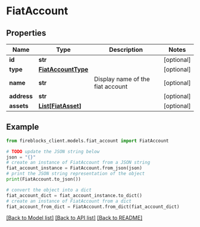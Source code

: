 # FiatAccount


## Properties

Name | Type | Description | Notes
------------ | ------------- | ------------- | -------------
**id** | **str** |  | [optional] 
**type** | [**FiatAccountType**](FiatAccountType.md) |  | [optional] 
**name** | **str** | Display name of the fiat account | [optional] 
**address** | **str** |  | [optional] 
**assets** | [**List[FiatAsset]**](FiatAsset.md) |  | [optional] 

## Example

```python
from fireblocks_client.models.fiat_account import FiatAccount

# TODO update the JSON string below
json = "{}"
# create an instance of FiatAccount from a JSON string
fiat_account_instance = FiatAccount.from_json(json)
# print the JSON string representation of the object
print(FiatAccount.to_json())

# convert the object into a dict
fiat_account_dict = fiat_account_instance.to_dict()
# create an instance of FiatAccount from a dict
fiat_account_from_dict = FiatAccount.from_dict(fiat_account_dict)
```
[[Back to Model list]](../README.md#documentation-for-models) [[Back to API list]](../README.md#documentation-for-api-endpoints) [[Back to README]](../README.md)


